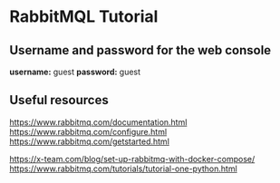 # RabbitMQL Tutorial

## Username and password for the web console
**username:** guest
**password:** guest

## Useful resources
https://www.rabbitmq.com/documentation.html
https://www.rabbitmq.com/configure.html
https://www.rabbitmq.com/getstarted.html

https://x-team.com/blog/set-up-rabbitmq-with-docker-compose/
https://www.rabbitmq.com/tutorials/tutorial-one-python.html